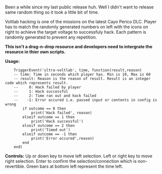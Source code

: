 Been a while since my last public release huh. Well I didn't want to release same random thing so it took a little bit of time. 

Voltlab hacking is one of the missions on the latest Cayo Perico DLC. Player has to match the randomly generated numbers on left with the icons on right to achieve the target voltage to successfuly hack. Each pattern is randomly generated to prevent any repetition.

**This isn't a drag-n-drop resource and developers need to intergrate the resource in thier own scripts.**

**Usage:**

```
	TriggerEvent('ultra-voltlab', time, function(result,reason)
	-- time: Time in seconds which player has. Min is 10, Max is 60
	-- result: Reason is the reason of result. Result is an integer code which represents result.
	-- 	   0: Hack failed by player
	-- 	   1: Hack successful
	-- 	   2: Time ran out and hack failed
	-- 	  -1: Error occured i.e. passed input or contents in config is wrong
		if outcome == 0 then
			print('Hack failed', reason)
		elseif outcome == 1 then
			print('Hack successful')
		elseif outcome == 2 then
			print('Timed out')
		elseif outcome == -1 then
			print('Error occured',reason)
		end
	end)
```

**Controls:** Up or down key to move left selection. Left or right key to move right selection. Enter to confirm the selection/connection which is non-revertible. Green bars at bottom left represent the time left.